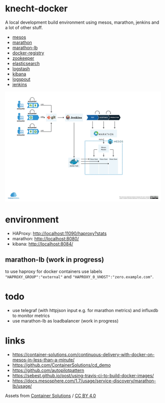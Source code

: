 knecht-docker
=====

A local development build environment using mesos, marathon, jenkins and a lot of other stuff.

- [mesos](https://mesos.apache.org/)
- [marathon](https://mesosphere.github.io/marathon/)
- [marathon-lb](https://github.com/mesosphere/marathon-lb/)
- [docker-registry](https://docs.docker.com/registry/)
- [zookeeper](https://zookeeper.apache.org/)
- [elasticsearch](https://www.elastic.co/products/elasticsearch)
- [logstash](https://www.elastic.co/products/logstash)
- [kibana](https://www.elastic.co/products/kibana)
- [logspout](https://github.com/gliderlabs/logspout)
- [jenkins](https://jenkins.io/)


![logo](https://raw.githubusercontent.com/theborakompanioni/knecht-docker/master/assets/diagram.jpg)

# environment
- HAProxy: [http://localhost:11090/haproxy?stats](http://localhost:11090/haproxy?stats)
- marathon: [http://localhost:8080/](http://localhost:8080/)
- kibana: [http://localhost:8084/](http://localhost:8084/)

## marathon-lb (work in progress)
to use haproxy for docker containers use labels `"HAPROXY_GROUP":"external"` and `"HAPROXY_0_VHOST":"zero.example.com"`.

# todo
- use telegraf (with httpjson input e.g. for marathon metrics) and influxdb to monitor metrics
- use marathon-lb as loadbalancer (work in progress)

# links
- https://container-solutions.com/continuous-delivery-with-docker-on-mesos-in-less-than-a-minute/
- https://github.com/ContainerSolutions/cd_demo
- https://github.com/autopilotpattern
- https://sebest.github.io/post/using-travis-ci-to-build-docker-images/
- https://docs.mesosphere.com/1.7/usage/service-discovery/marathon-lb/usage/

Assets from [Container Solutions](https://github.com/ContainerSolutions) / [CC BY 4.0](https://creativecommons.org/licenses/by/4.0/)

